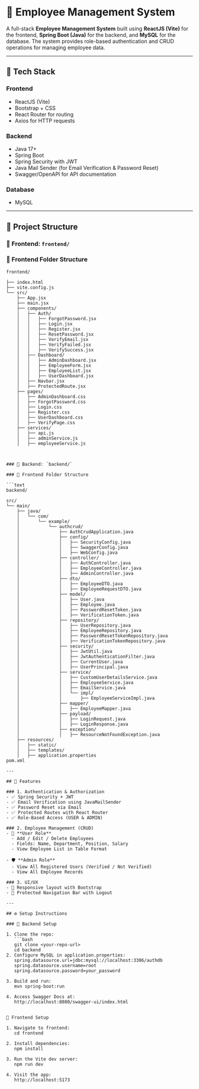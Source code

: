 # 💼 Employee Management System

A full-stack **Employee Management System** built using **ReactJS (Vite)** for the frontend, **Spring Boot (Java)** for the backend, and **MySQL** for the database. The system provides role-based authentication and CRUD operations for managing employee data.

---

## 🚀 Tech Stack

### Frontend
- ReactJS (Vite)
- Bootstrap + CSS
- React Router for routing
- Axios for HTTP requests

### Backend
- Java 17+
- Spring Boot
- Spring Security with JWT
- Java Mail Sender (for Email Verification & Password Reset)
- Swagger/OpenAPI for API documentation

### Database
- MySQL

---

## 📁 Project Structure

### 🔹 Frontend: `frontend/`

### 📁 Frontend Folder Structure

```text
frontend/

├── index.html
├── vite.config.js
└── src/
    ├── App.jsx
    ├── main.jsx
    ├── components/
    │   ├── Auth/
    │   │   ├── ForgotPassword.jsx
    │   │   ├── Login.jsx
    │   │   ├── Register.jsx
    │   │   ├── ResetPassword.jsx
    │   │   ├── VerifyEmail.jsx
    │   │   ├── VerifyFailed.jsx
    │   │   ├── VerifySuccess.jsx
    │   ├── Dashboard/
    │   │   ├── AdminDashboard.jsx
    │   │   ├── EmployeeForm.jsx
    │   │   ├── EmployeeList.jsx
    │   │   ├── UserDashboard.jsx
    │   ├── Navbar.jsx
    │   ├── ProtectedRoute.jsx
    ├── pages/
    │   ├── AdminDashboard.css
    │   ├── ForgotPassword.css
    │   ├── Login.css
    │   ├── Register.css
    │   ├── UserDashboard.css
    │   ├── VerifyPage.css
    ├── services/
    │   ├── api.js
    │   ├── adminService.js
    │   ├── employeeService.js 



### 🔹 Backend: `backend/`

### 📁 Frontend Folder Structure

```text
backend/

src/
└── main/
    ├── java/
    │   └── com/
    │       └── example/
    │           └── authcrud/
    │               ├── AuthCrudApplication.java
    │               ├── config/
    │               │   ├── SecurityConfig.java
    │               │   ├── SwaggerConfig.java
    │               │   ├── WebConfig.java
    │               ├── controller/
    │               │   ├── AuthController.java
    │               │   ├── EmployeeController.java
    │               │   ├── AdminController.java
    │               ├── dto/
    │               │   ├── EmployeeDTO.java
    │               │   ├── EmployeeRequestDTO.java
    │               ├── model/
    │               │   ├── User.java
    │               │   ├── Employee.java
    │               │   ├── PasswordResetToken.java
    │               │   ├── VerificationToken.java
    │               ├── repository/
    │               │   ├── UserRepository.java
    │               │   ├── EmployeeRepository.java
    │               │   ├── PasswordResetTokenRepository.java
    │               │   ├── VerificationTokenRepository.java
    │               ├── security/
    │               │   ├── JwtUtil.java
    │               │   ├── JwtAuthenticationFilter.java
    │               │   ├── CurrentUser.java
    │               │   ├── UserPrincipal.java
    │               ├── service/
    │               │   ├── CustomUserDetailsService.java
    │               │   ├── EmployeeService.java
    │               │   ├── EmailService.java
    │               │   └── impl/
    │               │       ├── EmployeeServiceImpl.java
    │               ├── mapper/
    │               │   ├── EmployeeMapper.java
    │               ├── payload/
    │               │   ├── LoginRequest.java
    │               │   ├── LoginResponse.java
    │               ├── exception/
    │               │   ├── ResourceNotFoundException.java
    ├── resources/
    │   ├── static/
    │   ├── templates/
    │   ├── application.properties
pom.xml

---

## 🔐 Features

### 1. Authentication & Authorization
- ✅ Spring Security + JWT
- ✅ Email Verification using JavaMailSender
- ✅ Password Reset via Email
- ✅ Protected Routes with React Router
- ✅ Role-Based Access (USER & ADMIN)

### 2. Employee Management (CRUD)
- 👤 **User Role**
  - Add / Edit / Delete Employees
  - Fields: Name, Department, Position, Salary
  - View Employee List in Table Format

- 🛡 **Admin Role**
  - View All Registered Users (Verified / Not Verified)
  - View All Employee Records

### 3. UI/UX
- 🔹 Responsive layout with Bootstrap
- 🔹 Protected Navigation Bar with Logout

---

## ⚙️ Setup Instructions

### 🔧 Backend Setup

1. Clone the repo:
   ```bash
   git clone <your-repo-url>
   cd backend
2. Configure MySQL in application.properties:
   spring.datasource.url=jdbc:mysql://localhost:3306/authdb
   spring.datasource.username=root
   spring.datasource.password=your_password

3. Build and run:
   mvn spring-boot:run

4. Access Swagger Docs at:
   http://localhost:8080/swagger-ui/index.html


🔧 Frontend Setup

1. Navigate to frontend:
   cd frontend

2. Install dependencies:
   npm install
   
3. Run the Vite dev server:
   npm run dev

4. Visit the app:
   http://localhost:5173
